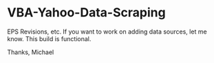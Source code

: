 # VBA-Yahoo-Data-Scraping
EPS Revisions, etc.
If you want to work on adding data sources, let me know. This build is functional.

Thanks,
Michael
